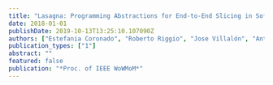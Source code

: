 ```yaml
---
title: "Lasagna: Programming Abstractions for End-to-End Slicing in Software-Defined WLANs"
date: 2018-01-01
publishDate: 2019-10-13T13:25:10.107090Z
authors: ["Estefania Coronado", "Roberto Riggio", "Jose Villalón", "Antonio Garrido"]
publication_types: ["1"]
abstract: ""
featured: false
publication: "*Proc. of IEEE WoWMoM*"
---
```


